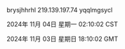 brysjhhrhl 219.139.197.74 yqqlmgsycl

2024年 11月 04日 星期一 02:10:02 CST

2024年 11月 03日 星期日 18:10:02 GMT
